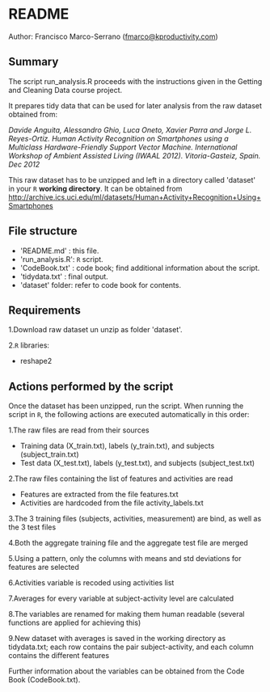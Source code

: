 README
======
Author: Francisco Marco-Serrano (fmarco@kproductivity.com)


Summary
-------

The script run_analysis.R proceeds with the instructions given in the Getting and Cleaning Data course project.

It prepares tidy data that can be used for later analysis from the raw dataset obtained from:

*Davide Anguita, Alessandro Ghio, Luca Oneto, Xavier Parra and Jorge L. Reyes-Ortiz. Human Activity Recognition on Smartphones using a Multiclass Hardware-Friendly Support Vector Machine. International Workshop of Ambient Assisted Living (IWAAL 2012). Vitoria-Gasteiz, Spain. Dec 2012*

This raw dataset has to be unzipped and left in a directory called 'dataset' in your `R` **working directory**. It can be obtained from http://archive.ics.uci.edu/ml/datasets/Human+Activity+Recognition+Using+Smartphones


File structure
--------------
* 'README.md'     : this file.
* 'run_analysis.R': `R` script.
* 'CodeBook.txt'  : code book; find additional information about the script.
* 'tidydata.txt'  : final output.
* 'dataset' folder: refer to code book for contents.


Requirements
------------
1.Download raw dataset un unzip as folder 'dataset'.

2.`R` libraries:
  * reshape2


Actions performed by the script
-------------------------------

Once the dataset has been unzipped, run the script. When running the script in `R`, the following actions are executed automatically in this order:


1.The raw files are read from their sources

  * Training data (X_train.txt), labels (y_train.txt), and subjects (subject_train.txt)
  * Test data (X_test.txt), labels (y_test.txt), and subjects (subject_test.txt)

2.The raw files containing the list of features and activities are read

  * Features are extracted from the file features.txt
  * Activities are hardcoded from the file activity_labels.txt

3.The 3 training files (subjects, activities, measurement) are bind, as well as the 3 test files

4.Both the aggregate training file and the aggregate test file are merged

5.Using a pattern, only the columns with means and std deviations for features are selected

6.Activities variable is recoded using activities list

7.Averages for every variable at subject-activity level are calculated

8.The variables are renamed for making them human readable (several functions are applied for achieving this)

9.New dataset with averages is saved in the working directory as tidydata.txt; each row contains the pair subject-activity, and each column contains the different features


Further information about the variables can be obtained from the Code Book (CodeBook.txt).


